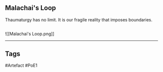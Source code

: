 ## Malachai's Loop
Thaumaturgy has no limit.
It is our fragile reality that imposes boundaries.
##
![[Malachai's Loop.png]]

---
## Tags
#Artefact
#PoE1